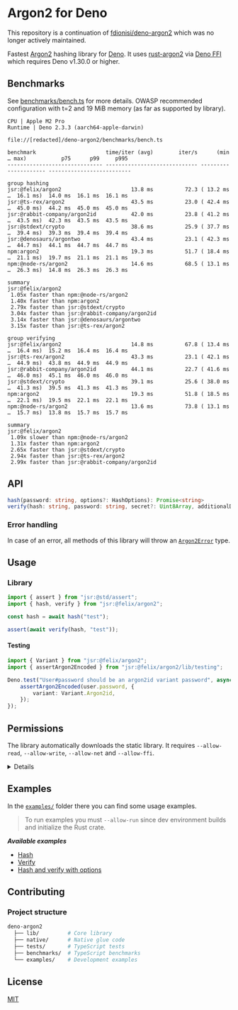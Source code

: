 # Argon2 for Deno

This repository is a continuation of
[fdionisi/deno-argon2](https://github.com/fdionisi/deno-argon2) which was no
longer actively maintained.

Fastest [Argon2](https://github.com/P-H-C/phc-winner-argon2) hashing library for
[Deno](https://deno.com). It uses
[rust-argon2](https://github.com/sru-systems/rust-argon2) via
[Deno FFI](https://docs.deno.com/runtime/reference/deno_namespace_apis/#ffi)
which requires Deno v1.30.0 or higher.

## Benchmarks

See [benchmarks/bench.ts](benchmarks/bench.ts) for more details. OWASP
recommended configuration with t=2 and 19 MiB memory (as far as supported by
library).

```
CPU | Apple M2 Pro
Runtime | Deno 2.3.3 (aarch64-apple-darwin)

file://[redacted]/deno-argon2/benchmarks/bench.ts

benchmark                      time/iter (avg)        iter/s      (min … max)           p75      p99     p995
------------------------------ ----------------------------- --------------------- --------------------------

group hashing
jsr:@felix/argon2                      13.8 ms          72.3 ( 13.2 ms …  16.1 ms)  14.0 ms  16.1 ms  16.1 ms
jsr:@ts-rex/argon2                     43.5 ms          23.0 ( 42.4 ms …  45.0 ms)  44.2 ms  45.0 ms  45.0 ms
jsr:@rabbit-company/argon2id           42.0 ms          23.8 ( 41.2 ms …  43.5 ms)  42.3 ms  43.5 ms  43.5 ms
jsr:@stdext/crypto                     38.6 ms          25.9 ( 37.7 ms …  39.4 ms)  39.3 ms  39.4 ms  39.4 ms
jsr:@denosaurs/argontwo                43.4 ms          23.1 ( 42.3 ms …  44.7 ms)  44.1 ms  44.7 ms  44.7 ms
npm:argon2                             19.3 ms          51.7 ( 18.4 ms …  21.1 ms)  19.7 ms  21.1 ms  21.1 ms
npm:@node-rs/argon2                    14.6 ms          68.5 ( 13.1 ms …  26.3 ms)  14.8 ms  26.3 ms  26.3 ms

summary
jsr:@felix/argon2
 1.05x faster than npm:@node-rs/argon2
 1.40x faster than npm:argon2
 2.79x faster than jsr:@stdext/crypto
 3.04x faster than jsr:@rabbit-company/argon2id
 3.14x faster than jsr:@denosaurs/argontwo
 3.15x faster than jsr:@ts-rex/argon2

group verifying
jsr:@felix/argon2                      14.8 ms          67.8 ( 13.4 ms …  16.4 ms)  15.2 ms  16.4 ms  16.4 ms
jsr:@ts-rex/argon2                     43.3 ms          23.1 ( 42.1 ms …  44.9 ms)  43.8 ms  44.9 ms  44.9 ms
jsr:@rabbit-company/argon2id           44.1 ms          22.7 ( 41.6 ms …  46.0 ms)  45.1 ms  46.0 ms  46.0 ms
jsr:@stdext/crypto                     39.1 ms          25.6 ( 38.0 ms …  41.3 ms)  39.5 ms  41.3 ms  41.3 ms
npm:argon2                             19.3 ms          51.8 ( 18.5 ms …  22.1 ms)  19.5 ms  22.1 ms  22.1 ms
npm:@node-rs/argon2                    13.6 ms          73.8 ( 13.1 ms …  15.7 ms)  13.8 ms  15.7 ms  15.7 ms

summary
jsr:@felix/argon2
 1.09x slower than npm:@node-rs/argon2
 1.31x faster than npm:argon2
 2.65x faster than jsr:@stdext/crypto
 2.94x faster than jsr:@ts-rex/argon2
 2.99x faster than jsr:@rabbit-company/argon2id
```

## API

```ts
hash(password: string, options?: HashOptions): Promise<string>
verify(hash: string, password: string, secret?: Uint8Array, additionalData?: unknown): Promise<boolean>
```

### Error handling

In case of an error, all methods of this library will throw an
[`Argon2Error`](lib/error.ts) type.

## Usage

### Library

```ts
import { assert } from "jsr:@std/assert";
import { hash, verify } from "jsr:@felix/argon2";

const hash = await hash("test");

assert(await verify(hash, "test"));
```

#### Testing

```ts
import { Variant } from "jsr:@felix/argon2";
import { assertArgon2Encoded } from "jsr:@felix/argon2/lib/testing";

Deno.test("User#password should be an argon2id variant password", async () => {
	assertArgon2Encoded(user.password, {
		variant: Variant.Argon2id,
	});
});
```

## Permissions

The library automatically downloads the static library. It requires
`--allow-read`, `--allow-write`, `--allow-net` and `--allow-ffi`.

<details>

    ```sh
    deno \
      --allow-read \
      --allow-write \
      --allow-net \
      --allow-ffi \
      mod.ts
    ```

</details>

## Examples

In the [`examples/`](examples/) folder there you can find some usage examples.

> To run examples you must `--allow-run` since dev environment builds and
> initialize the Rust crate.

_**Available examples**_

- [Hash](examples/hash.ts)
- [Verify](examples/verify.ts)
- [Hash and verify with options](examples/with-options.ts)

## Contributing

### Project structure

```sh
deno-argon2
  ├── lib/         # Core library
  ├── native/      # Native glue code
  ├── tests/       # TypeScript tests
  ├── benchmarks/  # TypeScript benchmarks
  └── examples/    # Development examples
```

## License

[MIT](LICENSE)
